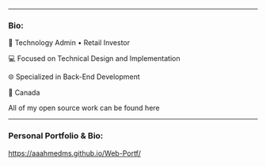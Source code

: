 
<hr>

### Bio:
🏢 Technology Admin • Retail Investor 

💻 Focused on Technical Design and Implementation

🌐 Specialized in Back-End Development

📍 Canada

All of my open source work can be found here

<hr>




### Personal Portfolio & Bio:

https://aaahmedms.github.io/Web-Portf/


